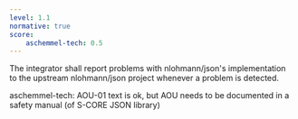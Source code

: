 ```yaml
---
level: 1.1
normative: true
score:
    aschemmel-tech: 0.5
---
```


The integrator shall report problems with nlohmann/json's implementation to the upstream nlohmann/json project whenever a problem is detected.

aschemmel-tech: AOU-01 text is ok, but AOU needs to be documented in a safety manual (of S-CORE JSON library)